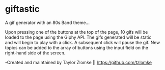 # giftastic

A gif generator with an 80s Band theme...

Upon pressing one of the buttons at the top of the page, 10 gifs will be loaded to the page using the Giphy API. The gifs generated will be static and will begin to play with a click. A subsequent click will pause the gif. New topics can be added to the array of buttons using the input field on the right-hand side of the screen.

-Created and maintained by Taylor Zlomke || https://github.com/tzlomke